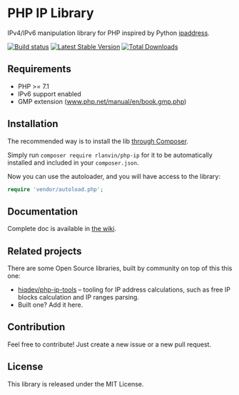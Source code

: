 # PHP IP Library

IPv4/IPv6 manipulation library for PHP inspired by Python [ipaddress](https://docs.python.org/dev/library/ipaddress.html).

[![Build status](https://github.com/rlanvin/php-ip/workflows/Tests/badge.svg)](https://github.com/rlanvin/php-ip/actions)
[![Latest Stable Version](https://poser.pugx.org/rlanvin/php-ip/v/stable)](https://packagist.org/packages/rlanvin/php-ip)
[![Total Downloads](https://poser.pugx.org/rlanvin/php-ip/downloads)](https://packagist.org/packages/rlanvin/php-ip)

## Requirements

- PHP >= 7.1
- IPv6 support enabled
- GMP extension (www.php.net/manual/en/book.gmp.php)

## Installation

The recommended way is to install the lib [through Composer](http://getcomposer.org/).

Simply run `composer require rlanvin/php-ip` for it to be automatically installed and included in your `composer.json`.

Now you can use the autoloader, and you will have access to the library:

```php
require 'vendor/autoload.php';
```

## Documentation

Complete doc is available in [the wiki](https://github.com/rlanvin/php-ip/wiki).

## Related projects

There are some Open Source libraries, built by community on top of this this one:

- [hiqdev/php-ip-tools](https://github.com/hiqdev/php-ip-tools) – tooling for IP address calculations, such as free IP blocks calculation and IP ranges parsing.
- Built one? Add it here.

## Contribution

Feel free to contribute! Just create a new issue or a new pull request.

## License

This library is released under the MIT License.
